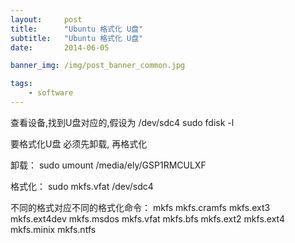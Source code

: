 ```yaml
---
layout:     post
title:      "Ubuntu 格式化 U盘"
subtitle:   "Ubuntu 格式化 U盘"
date:       2014-06-05

banner_img: /img/post_banner_common.jpg

tags:
    - software
---
```


查看设备,找到U盘对应的,假设为 /dev/sdc4
sudo fdisk -l

要格式化U盘 必须先卸载, 再格式化

卸载：
sudo umount /media/ely/GSP1RMCULXF

格式化：
sudo mkfs.vfat /dev/sdc4

不同的格式对应不同的格式化命令：
mkfs mkfs.cramfs mkfs.ext3 mkfs.ext4dev mkfs.msdos mkfs.vfat
mkfs.bfs mkfs.ext2 mkfs.ext4 mkfs.minix mkfs.ntfs
